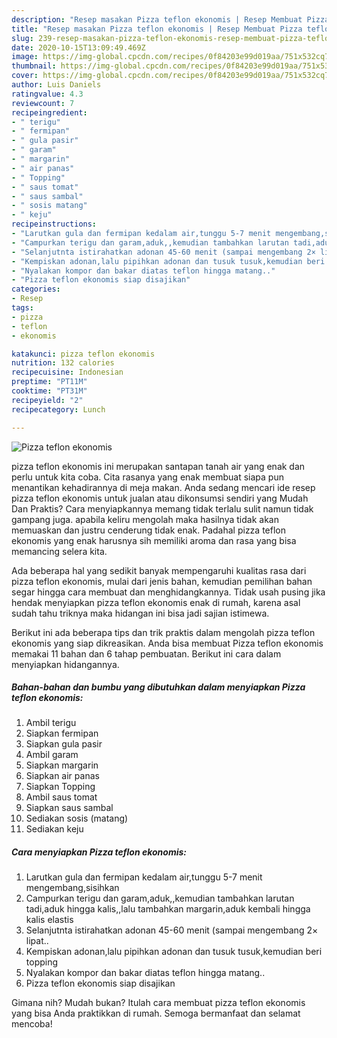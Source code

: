 ```yaml
---
description: "Resep masakan Pizza teflon ekonomis | Resep Membuat Pizza teflon ekonomis Yang Bikin Ngiler"
title: "Resep masakan Pizza teflon ekonomis | Resep Membuat Pizza teflon ekonomis Yang Bikin Ngiler"
slug: 239-resep-masakan-pizza-teflon-ekonomis-resep-membuat-pizza-teflon-ekonomis-yang-bikin-ngiler
date: 2020-10-15T13:09:49.469Z
image: https://img-global.cpcdn.com/recipes/0f84203e99d019aa/751x532cq70/pizza-teflon-ekonomis-foto-resep-utama.jpg
thumbnail: https://img-global.cpcdn.com/recipes/0f84203e99d019aa/751x532cq70/pizza-teflon-ekonomis-foto-resep-utama.jpg
cover: https://img-global.cpcdn.com/recipes/0f84203e99d019aa/751x532cq70/pizza-teflon-ekonomis-foto-resep-utama.jpg
author: Luis Daniels
ratingvalue: 4.3
reviewcount: 7
recipeingredient:
- " terigu"
- " fermipan"
- " gula pasir"
- " garam"
- " margarin"
- " air panas"
- " Topping"
- " saus tomat"
- " saus sambal"
- " sosis matang"
- " keju"
recipeinstructions:
- "Larutkan gula dan fermipan kedalam air,tunggu 5-7 menit mengembang,sisihkan"
- "Campurkan terigu dan garam,aduk,,kemudian tambahkan larutan tadi,aduk hingga kalis,,lalu tambahkan margarin,aduk kembali hingga kalis elastis"
- "Selanjutnta istirahatkan adonan 45-60 menit (sampai mengembang 2× lipat.."
- "Kempiskan adonan,lalu pipihkan adonan dan tusuk tusuk,kemudian beri topping"
- "Nyalakan kompor dan bakar diatas teflon hingga matang.."
- "Pizza teflon ekonomis siap disajikan"
categories:
- Resep
tags:
- pizza
- teflon
- ekonomis

katakunci: pizza teflon ekonomis 
nutrition: 132 calories
recipecuisine: Indonesian
preptime: "PT11M"
cooktime: "PT31M"
recipeyield: "2"
recipecategory: Lunch

---
```



![Pizza teflon ekonomis](https://img-global.cpcdn.com/recipes/0f84203e99d019aa/751x532cq70/pizza-teflon-ekonomis-foto-resep-utama.jpg)


pizza teflon ekonomis ini merupakan santapan tanah air yang enak dan perlu untuk kita coba. Cita rasanya yang enak membuat siapa pun menantikan kehadirannya di meja makan.
Anda sedang mencari ide resep pizza teflon ekonomis untuk jualan atau dikonsumsi sendiri yang Mudah Dan Praktis? Cara menyiapkannya memang tidak terlalu sulit namun tidak gampang juga. apabila keliru mengolah maka hasilnya tidak akan memuaskan dan justru cenderung tidak enak. Padahal pizza teflon ekonomis yang enak harusnya sih memiliki aroma dan rasa yang bisa memancing selera kita.



Ada beberapa hal yang sedikit banyak mempengaruhi kualitas rasa dari pizza teflon ekonomis, mulai dari jenis bahan, kemudian pemilihan bahan segar hingga cara membuat dan menghidangkannya. Tidak usah pusing jika hendak menyiapkan pizza teflon ekonomis enak di rumah, karena asal sudah tahu triknya maka hidangan ini bisa jadi sajian istimewa.


Berikut ini ada beberapa tips dan trik praktis dalam mengolah pizza teflon ekonomis yang siap dikreasikan. Anda bisa membuat Pizza teflon ekonomis memakai 11 bahan dan 6 tahap pembuatan. Berikut ini cara dalam menyiapkan hidangannya.

<!--inarticleads1-->

##### Bahan-bahan dan bumbu yang dibutuhkan dalam menyiapkan Pizza teflon ekonomis:

1. Ambil  terigu
1. Siapkan  fermipan
1. Siapkan  gula pasir
1. Ambil  garam
1. Siapkan  margarin
1. Siapkan  air panas
1. Siapkan  Topping
1. Ambil  saus tomat
1. Siapkan  saus sambal
1. Sediakan  sosis (matang)
1. Sediakan  keju




<!--inarticleads2-->

##### Cara menyiapkan Pizza teflon ekonomis:

1. Larutkan gula dan fermipan kedalam air,tunggu 5-7 menit mengembang,sisihkan
1. Campurkan terigu dan garam,aduk,,kemudian tambahkan larutan tadi,aduk hingga kalis,,lalu tambahkan margarin,aduk kembali hingga kalis elastis
1. Selanjutnta istirahatkan adonan 45-60 menit (sampai mengembang 2× lipat..
1. Kempiskan adonan,lalu pipihkan adonan dan tusuk tusuk,kemudian beri topping
1. Nyalakan kompor dan bakar diatas teflon hingga matang..
1. Pizza teflon ekonomis siap disajikan




Gimana nih? Mudah bukan? Itulah cara membuat pizza teflon ekonomis yang bisa Anda praktikkan di rumah. Semoga bermanfaat dan selamat mencoba!
